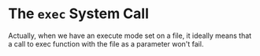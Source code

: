 # The `exec` System Call

Actually, when we have an execute mode set on a file, it ideally means that a call to exec function with the file as a parameter won't fail.